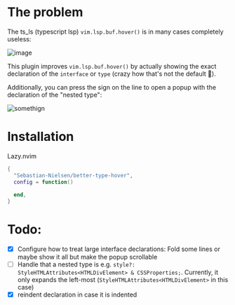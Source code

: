 
# The problem

The ts_ls (typescript lsp) `vim.lsp.buf.hover()` is in many cases completely useless:

![image](https://github.com/user-attachments/assets/a30b638a-2d06-4861-9330-0375a2c4a828)

This plugin improves `vim.lsp.buf.hover()` by actually showing the exact declaration of the `interface` or `type` (crazy how that's not the default 🤔). 

Additionally, you can press the sign on the line to open a popup with the declaration of the "nested type":


![somethign](https://gyazo.com/7ea66b405b1999248e7e145dc90cdd5a.gif)


# Installation

Lazy.nvim
```lua
{
  "Sebastian-Nielsen/better-type-hover",
  config = function()
    
  end,
}
```

# Todo:

- [x] Configure how to treat large interface declarations: Fold some lines or maybe show it all but make the popup scrollable
- [ ] Handle that a nested type is e.g. `style?: StyleHTMLAttributes<HTMLDivElement> & CSSProperties;`. Currently, it only expands the left-most (`StyleHTMLAttributes<HTMLDivElement>` in this case)
- [x] reindent declaration in case it is indented
